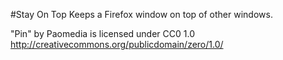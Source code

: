 #Stay On Top
Keeps a Firefox window on top of other windows.

"Pin" by Paomedia is licensed under CC0 1.0
http://creativecommons.org/publicdomain/zero/1.0/